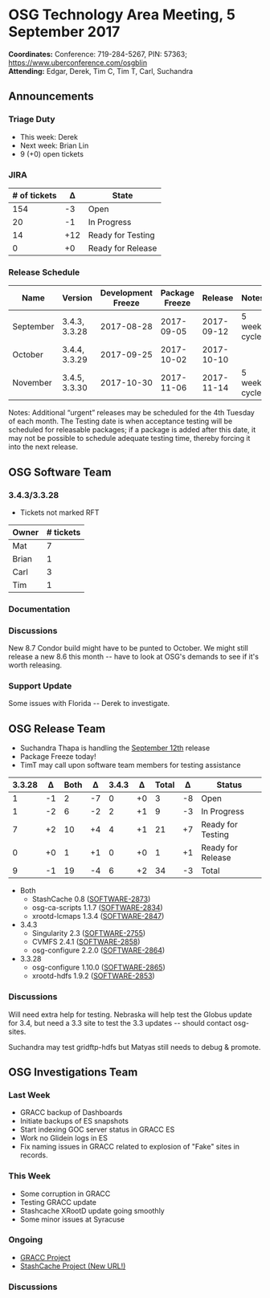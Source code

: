 # OSG Technology Area Meeting, 5 September 2017

**Coordinates:** Conference: 719-284-5267, PIN: 57363; <https://www.uberconference.com/osgblin>  
**Attending:** Edgar, Derek, Tim C, Tim T, Carl, Suchandra


## Announcements


### Triage Duty

-   This week: Derek
-   Next week: Brian Lin
-   9 (+0) open tickets


### JIRA

| # of tickets | &Delta; | State             |
| ------------ | ------- | ----------------- |
| 154          | -3      | Open              |
| 20           | -1      | In Progress       |
| 14           | +12     | Ready for Testing |
| 0            | +0      | Ready for Release |


### Release Schedule

| Name      | Version       | Development Freeze | Package Freeze | Release    | Notes        |
| --------- | ------------- | ------------------ | -------------- | ---------- | ------------ |
| September | 3.4.3, 3.3.28 | 2017-08-28         | 2017-09-05     | 2017-09-12 | 5 week cycle |
| October   | 3.4.4, 3.3.29 | 2017-09-25         | 2017-10-02     | 2017-10-10 |              |
| November  | 3.4.5, 3.3.30 | 2017-10-30         | 2017-11-06     | 2017-11-14 | 5 week cycle |

Notes: Additional “urgent” releases may be scheduled for the 4th Tuesday of each month. The Testing date is when acceptance testing will be scheduled for releasable packages; if a package is added after this date, it may not be possible to schedule adequate testing time, thereby forcing it into the next release.  


## OSG Software Team


### 3.4.3/3.3.28

-   Tickets not marked RFT

| Owner  | # tickets |
| ------ | --------- |
| Mat    | 7         |
| Brian  | 1         |
| Carl   | 3         |
| Tim    | 1         |


### Documentation


### Discussions

New 8.7 Condor build might have to be punted to October.  We might still release a new 8.6 this month -- have to look at OSG's demands to see if it's worth releasing.


### Support Update

Some issues with Florida -- Derek to investigate.


## OSG Release Team

-   Suchandra Thapa is handling the [September 12th](https://jira.opensciencegrid.org/issues/?filter=15254&jql=project%25252520%2525253D%25252520SOFTWARE%25252520AND%25252520labels%25252520in%25252520(3.3.28%2525252C%252525203.4.3)%25252520ORDER%25252520BY%25252520status%25252520ASC%2525252C%25252520priority%25252520DESC%2525252C%25252520assignee%25252520ASC) release
-   Package Freeze today!
-   TimT may call upon software team members for testing assistance

| 3.3.28 | &Delta; | Both | &Delta; | 3.4.3 | &Delta; | Total | &Delta; | Status            |
| ------ | ------- | ---- | ------- | ----- | ------- | ----- | ------- | ----------------- |
| 1      | -1      | 2    | -7      | 0     | +0      | 3     | -8      | Open              |
| 1      | -2      | 6    | -2      | 2     | +1      | 9     | -3      | In Progress       |
| 7      | +2      | 10   | +4      | 4     | +1      | 21    | +7      | Ready for Testing |
| 0      | +0      | 1    | +1      | 0     | +0      | 1     | +1      | Ready for Release |
| 9      | -1      | 19   | -4      | 6     | +2      | 34    | -3      | Total             |

-   Both  
    -   StashCache 0.8 ([SOFTWARE-2873](https://jira.opensciencegrid.org/browse/SOFTWARE-2873))
    -   osg-ca-scripts 1.1.7 ([SOFTWARE-2834](https://jira.opensciencegrid.org/browse/SOFTWARE-2834))
    -   xrootd-lcmaps 1.3.4 ([SOFTWARE-2847](https://jira.opensciencegrid.org/browse/SOFTWARE-2847))
-   3.4.3  
    -   Singularity 2.3 ([SOFTWARE-2755](https://jira.opensciencegrid.org/browse/SOFTWARE-2755))
    -   CVMFS 2.4.1 ([SOFTWARE-2858](https://jira.opensciencegrid.org/browse/SOFTWARE-2858))
    -   osg-configure 2.2.0 ([SOFTWARE-2864](https://jira.opensciencegrid.org/browse/SOFTWARE-2864))
-   3.3.28  
    -   osg-configure 1.10.0 ([SOFTWARE-2865](https://jira.opensciencegrid.org/browse/SOFTWARE-2865))
    -   xrootd-hdfs 1.9.2 ([SOFTWARE-2853](https://jira.opensciencegrid.org/browse/SOFTWARE-2853))


### Discussions

Will need extra help for testing.  Nebraska will help test the Globus update for 3.4, but need a 3.3 site to test the 3.3 updates -- should contact osg-sites.

Suchandra may test gridftp-hdfs but Matyas still needs to debug & promote.


## OSG Investigations Team


### Last Week

-   GRACC backup of Dashboards
-   Initiate backups of ES snapshots
-   Start indexing GOC server status in GRACC ES
-   Work no Glidein logs in ES
-   Fix naming issues in GRACC related to explosion of "Fake" sites in records.


### This Week

-   Some corruption in GRACC
-   Testing GRACC update
-   Stashcache XRootD update going smoothly
-   Some minor issues at Syracuse


### Ongoing

-   [GRACC Project](https://jira.opensciencegrid.org/projects/GRACC/)
-   [StashCache Project (New URL!)](https://opensciencegrid.github.io/StashCache/)


### Discussions

